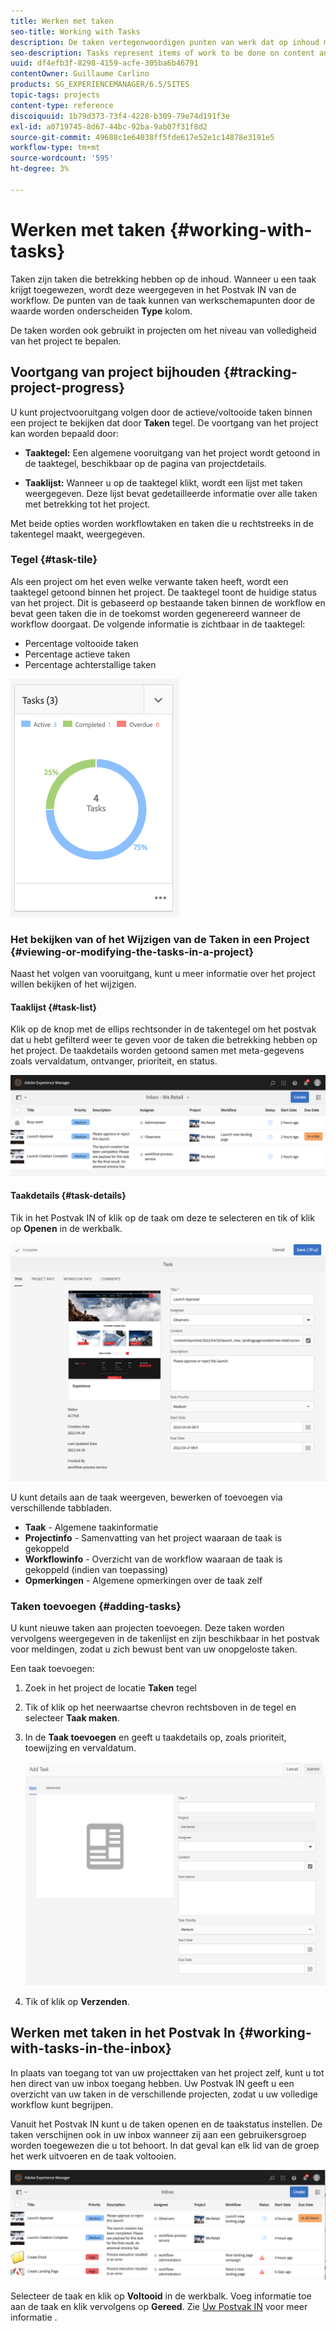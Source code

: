 ```yaml
---
title: Werken met taken
seo-title: Working with Tasks
description: De taken vertegenwoordigen punten van werk dat op inhoud moet worden gedaan en in projecten worden gebruikt om het niveau van volledigheid van huidige taken te bepalen
seo-description: Tasks represent items of work to be done on content and are used in projects to determine the level of completeness of current tasks
uuid: df4efb3f-8298-4159-acfe-305ba6b46791
contentOwner: Guillaume Carlino
products: SG_EXPERIENCEMANAGER/6.5/SITES
topic-tags: projects
content-type: reference
discoiquuid: 1b79d373-73f4-4228-b309-79e74d191f3e
exl-id: a0719745-8d67-44bc-92ba-9ab07f31f8d2
source-git-commit: 49688c1e64038ff5fde617e52e1c14878e3191e5
workflow-type: tm+mt
source-wordcount: '595'
ht-degree: 3%

---
```



# Werken met taken {#working-with-tasks}

Taken zijn taken die betrekking hebben op de inhoud. Wanneer u een taak krijgt toegewezen, wordt deze weergegeven in het Postvak IN van de workflow. De punten van de taak kunnen van werkschemapunten door de waarde worden onderscheiden **Type** kolom.

De taken worden ook gebruikt in projecten om het niveau van volledigheid van het project te bepalen.

## Voortgang van project bijhouden {#tracking-project-progress}

U kunt projectvooruitgang volgen door de actieve/voltooide taken binnen een project te bekijken dat door **Taken** tegel. De voortgang van het project kan worden bepaald door:

* **Taaktegel:** Een algemene vooruitgang van het project wordt getoond in de taaktegel, beschikbaar op de pagina van projectdetails.

* **Taaklijst:** Wanneer u op de taaktegel klikt, wordt een lijst met taken weergegeven. Deze lijst bevat gedetailleerde informatie over alle taken met betrekking tot het project.

Met beide opties worden workflowtaken en taken die u rechtstreeks in de takentegel maakt, weergegeven.

### Tegel {#task-tile}

Als een project om het even welke verwante taken heeft, wordt een taaktegel getoond binnen het project. De taaktegel toont de huidige status van het project. Dit is gebaseerd op bestaande taken binnen de workflow en bevat geen taken die in de toekomst worden gegenereerd wanneer de workflow doorgaat. De volgende informatie is zichtbaar in de taaktegel:

* Percentage voltooide taken
* Percentage actieve taken
* Percentage achterstallige taken

![Taken](assets/project-tile-tasks.png)

### Het bekijken van of het Wijzigen van de Taken in een Project {#viewing-or-modifying-the-tasks-in-a-project}

Naast het volgen van vooruitgang, kunt u meer informatie over het project willen bekijken of het wijzigen.

#### Taaklijst {#task-list}

Klik op de knop met de ellips rechtsonder in de takentegel om het postvak dat u hebt gefilterd weer te geven voor de taken die betrekking hebben op het project. De taakdetails worden getoond samen met meta-gegevens zoals vervaldatum, ontvanger, prioriteit, en status.

![Projecttaak, Postvak IN](assets/project-tasks.png)

#### Taakdetails {#task-details}

Tik in het Postvak IN of klik op de taak om deze te selecteren en tik of klik op **Openen** in de werkbalk.

![Taakdetails](assets/project-task-detail.png)

U kunt details aan de taak weergeven, bewerken of toevoegen via verschillende tabbladen.

* **Taak** - Algemene taakinformatie
* **Projectinfo** - Samenvatting van het project waaraan de taak is gekoppeld
* **Workflowinfo** - Overzicht van de workflow waaraan de taak is gekoppeld (indien van toepassing)
* **Opmerkingen** - Algemene opmerkingen over de taak zelf

### Taken toevoegen {#adding-tasks}

U kunt nieuwe taken aan projecten toevoegen. Deze taken worden vervolgens weergegeven in de takenlijst en zijn beschikbaar in het postvak voor meldingen, zodat u zich bewust bent van uw onopgeloste taken.

Een taak toevoegen:

1. Zoek in het project de locatie **Taken** tegel
1. Tik of klik op het neerwaartse chevron rechtsboven in de tegel en selecteer **Taak maken**.
1. In de **Taak toevoegen** en geeft u taakdetails op, zoals prioriteit, toewijzing en vervaldatum.

   ![Een taak toevoegen](assets/project-add-task.png)

1. Tik of klik op **Verzenden**.

## Werken met taken in het Postvak In {#working-with-tasks-in-the-inbox}

In plaats van toegang tot van uw projecttaken van het project zelf, kunt u tot hen direct van uw inbox toegang hebben. Uw Postvak IN geeft u een overzicht van uw taken in de verschillende projecten, zodat u uw volledige workflow kunt begrijpen.

Vanuit het Postvak IN kunt u de taken openen en de taakstatus instellen. De taken verschijnen ook in uw inbox wanneer zij aan een gebruikersgroep worden toegewezen die u tot behoort. In dat geval kan elk lid van de groep het werk uitvoeren en de taak voltooien.

![Inbox](assets/project-inbox.png)

Selecteer de taak en klik op **Voltooid** in de werkbalk. Voeg informatie toe aan de taak en klik vervolgens op **Gereed**. Zie [Uw Postvak IN](/help/sites-authoring/inbox.md) voor meer informatie .
